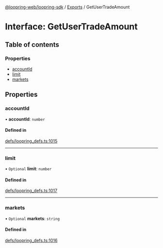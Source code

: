 [@loopring-web/loopring-sdk](../README.md) / [Exports](../modules.md) / GetUserTradeAmount

# Interface: GetUserTradeAmount

## Table of contents

### Properties

- [accountId](GetUserTradeAmount.md#accountid)
- [limit](GetUserTradeAmount.md#limit)
- [markets](GetUserTradeAmount.md#markets)

## Properties

### accountId

• **accountId**: `number`

#### Defined in

[defs/loopring_defs.ts:1015](https://github.com/Loopring/loopring_sdk/blob/4fed49a/src/defs/loopring_defs.ts#L1015)

___

### limit

• `Optional` **limit**: `number`

#### Defined in

[defs/loopring_defs.ts:1017](https://github.com/Loopring/loopring_sdk/blob/4fed49a/src/defs/loopring_defs.ts#L1017)

___

### markets

• `Optional` **markets**: `string`

#### Defined in

[defs/loopring_defs.ts:1016](https://github.com/Loopring/loopring_sdk/blob/4fed49a/src/defs/loopring_defs.ts#L1016)
